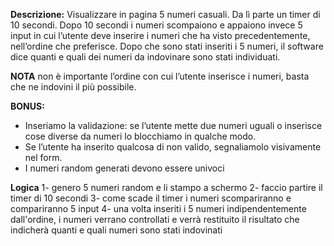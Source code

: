 **Descrizione:**
Visualizzare in pagina 5 numeri casuali. Da lì parte un timer di 10 secondi.
Dopo 10 secondi i numeri scompaiono e appaiono invece 5 input in cui l’utente deve inserire i numeri che ha visto precedentemente, nell’ordine che preferisce.
Dopo che sono stati inseriti i 5 numeri, il software dice quanti e quali dei numeri da indovinare sono stati individuati. 

**NOTA**
non è importante l’ordine con cui l’utente inserisce i numeri, basta che ne indovini il più possibile.

**BONUS:**
- Inseriamo la validazione: se l’utente mette due numeri uguali o inserisce cose diverse da numeri lo blocchiamo in qualche modo.
- Se l’utente ha inserito qualcosa di non valido, segnaliamolo visivamente nel form.
- I numeri random generati devono essere univoci

**Logica**
1- genero 5 numeri random e li stampo a schermo
2- faccio partire il timer di 10 secondi
3- come scade il timer i numeri scompariranno e compariranno 5 input
4- una volta inseriti i 5 numeri indipendentemente dall'ordine, i numeri verrano controllati e verrà restituito il risultato che indicherà quanti e quali numeri sono stati indovinati
